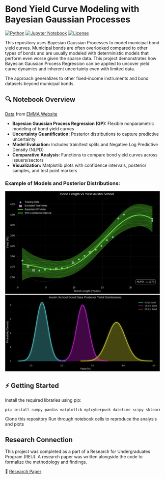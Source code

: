 # Bond Yield Curve Modeling with Bayesian Gaussian Processes

[![Python](https://img.shields.io/badge/python-3.13-blue)](https://www.python.org/)
[![Jupyter Notebook](https://img.shields.io/badge/Jupyter-Notebook-orange)](https://jupyter.org/)
[![License](https://img.shields.io/badge/license-MIT-green)](LICENSE)

This repository uses Bayesian Gaussian Processes to model municipal bond yield curves. Municipal bonds are often overlooked compared to other types of bonds and are usually modeled with deterministic models that perform even worse given the sparse data. This project demonstrates how Bayesian Gaussian Process Regression can be applied to uncover yield curve dynamics and inherent uncertainty even with limited data.

The approach generalizes to other fixed-income instruments and bond datasets beyond municipal bonds.

## 🔍 Notebook Overview

[Data](https://github.com/AMP3000/bayesian-gp-yield_curve-modeling/tree/main/data) from [EMMA Website](https://emma.msrb.org/)


- **Bayesian Gaussian Process Regression (GP):** Flexible nonparametric modeling of bond yield curves  
- **Uncertainty Quantification:** Posterior distributions to capture predictive uncertainty  
- **Model Evaluation:** Includes train/test splits and Negative Log Predictive Density (NLPD)  
- **Comparative Analysis:** Functions to compare bond yield curves across issuers/sectors  
- **Visualization:** Matplotlib plots with confidence intervals, posterior samples, and test point markers


### Example of Models and Posterior Distributions:

![Alt Text](images/bayesian_model.png)
![Alt Text](images/posterior_distributions.png)

## ⚡ Getting Started

Install the required libraries using pip:

```bash
pip install numpy pandas matplotlib mplcyberpunk datetime scipy sklearn
```

Clone this repository 
Run through notebook cells to reproduce the analysis and plots


## Research Connection

This project was completed as a part of a Research for Undergraduates Program (REU). A research paper was written alongside the code to formalize the methodology and findings. 

🔗 [Research Paper](https://drive.google.com/file/d/1cYeYV2rkz7CBj5UKULra5SL2RA-PPwyO/view)
